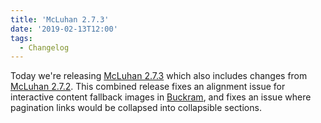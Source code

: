 ```yaml
---
title: 'McLuhan 2.7.3'
date: '2019-02-13T12:00'
tags:
  - Changelog
---
```


Today we're releasing
[McLuhan 2.7.3](https://github.com/pressbooks/pressbooks-book/releases/tag/2.7.3) which
also includes changes from
[McLuhan 2.7.2](https://github.com/pressbooks/pressbooks-book/releases/tag/2.7.2). This
combined release fixes an alignment issue for interactive content fallback images in
[Buckram](https://github.com/pressbooks/pressbooks-book/blob/baafe90/packages/buckram/CHANGELOG.md#133),
and fixes an issue where pagination links would be collapsed into collapsible sections.

